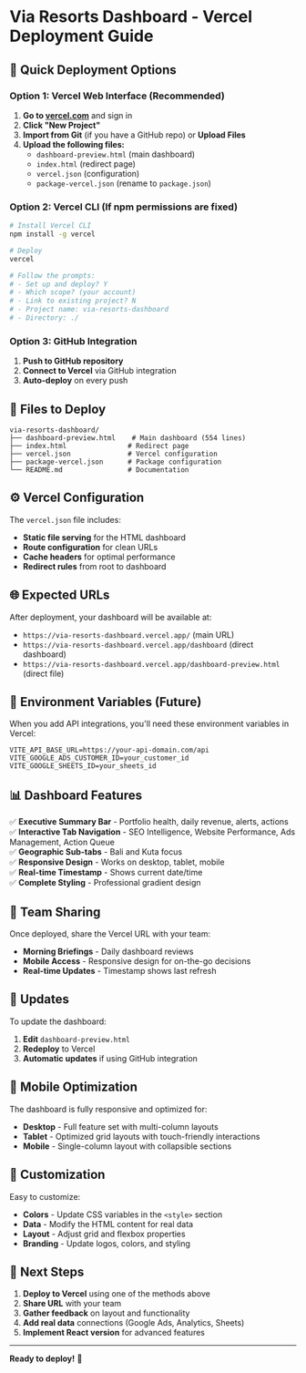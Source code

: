 # Via Resorts Dashboard - Vercel Deployment Guide

## 🚀 Quick Deployment Options

### Option 1: Vercel Web Interface (Recommended)

1. **Go to [vercel.com](https://vercel.com)** and sign in
2. **Click "New Project"**
3. **Import from Git** (if you have a GitHub repo) or **Upload Files**
4. **Upload the following files:**
   - `dashboard-preview.html` (main dashboard)
   - `index.html` (redirect page)
   - `vercel.json` (configuration)
   - `package-vercel.json` (rename to `package.json`)

### Option 2: Vercel CLI (If npm permissions are fixed)

```bash
# Install Vercel CLI
npm install -g vercel

# Deploy
vercel

# Follow the prompts:
# - Set up and deploy? Y
# - Which scope? (your account)
# - Link to existing project? N
# - Project name: via-resorts-dashboard
# - Directory: ./
```

### Option 3: GitHub Integration

1. **Push to GitHub repository**
2. **Connect to Vercel** via GitHub integration
3. **Auto-deploy** on every push

## 📁 Files to Deploy

```
via-resorts-dashboard/
├── dashboard-preview.html    # Main dashboard (554 lines)
├── index.html               # Redirect page
├── vercel.json              # Vercel configuration
├── package-vercel.json      # Package configuration
└── README.md                # Documentation
```

## ⚙️ Vercel Configuration

The `vercel.json` file includes:
- **Static file serving** for the HTML dashboard
- **Route configuration** for clean URLs
- **Cache headers** for optimal performance
- **Redirect rules** from root to dashboard

## 🌐 Expected URLs

After deployment, your dashboard will be available at:
- `https://via-resorts-dashboard.vercel.app/` (main URL)
- `https://via-resorts-dashboard.vercel.app/dashboard` (direct dashboard)
- `https://via-resorts-dashboard.vercel.app/dashboard-preview.html` (direct file)

## 🔧 Environment Variables (Future)

When you add API integrations, you'll need these environment variables in Vercel:

```
VITE_API_BASE_URL=https://your-api-domain.com/api
VITE_GOOGLE_ADS_CUSTOMER_ID=your_customer_id
VITE_GOOGLE_SHEETS_ID=your_sheets_id
```

## 📊 Dashboard Features

✅ **Executive Summary Bar** - Portfolio health, daily revenue, alerts, actions  
✅ **Interactive Tab Navigation** - SEO Intelligence, Website Performance, Ads Management, Action Queue  
✅ **Geographic Sub-tabs** - Bali and Kuta focus  
✅ **Responsive Design** - Works on desktop, tablet, mobile  
✅ **Real-time Timestamp** - Shows current date/time  
✅ **Complete Styling** - Professional gradient design  

## 🎯 Team Sharing

Once deployed, share the Vercel URL with your team:
- **Morning Briefings** - Daily dashboard reviews
- **Mobile Access** - Responsive design for on-the-go decisions
- **Real-time Updates** - Timestamp shows last refresh

## 🔄 Updates

To update the dashboard:
1. **Edit** `dashboard-preview.html`
2. **Redeploy** to Vercel
3. **Automatic updates** if using GitHub integration

## 📱 Mobile Optimization

The dashboard is fully responsive and optimized for:
- **Desktop** - Full feature set with multi-column layouts
- **Tablet** - Optimized grid layouts with touch-friendly interactions  
- **Mobile** - Single-column layout with collapsible sections

## 🎨 Customization

Easy to customize:
- **Colors** - Update CSS variables in the `<style>` section
- **Data** - Modify the HTML content for real data
- **Layout** - Adjust grid and flexbox properties
- **Branding** - Update logos, colors, and styling

## 🚀 Next Steps

1. **Deploy to Vercel** using one of the methods above
2. **Share URL** with your team
3. **Gather feedback** on layout and functionality
4. **Add real data** connections (Google Ads, Analytics, Sheets)
5. **Implement React version** for advanced features

---

**Ready to deploy!** 🎉
